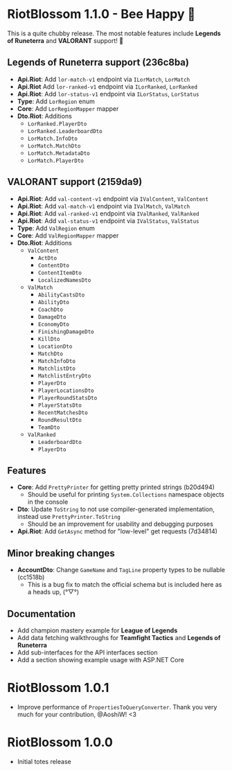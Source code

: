 ﻿# RiotBlossom 1.1.0 - Bee Happy 🐝

This is a quite chubby release. The most notable features include **Legends of Runeterra** and **VALORANT** support! 💚

## Legends of Runeterra support (236c8ba)
- **Api.Riot**: Add `lor-match-v1` endpoint via `ILorMatch`, `LorMatch`
- **Api.Riot** Add `lor-ranked-v1` endpoint via `ILorRanked`, `LorRanked`
- **Api.Riot**: Add `lor-status-v1` endpoint via `ILorStatus`, `LorStatus`
- **Type**: Add `LorRegion` enum
- **Core**: Add `LorRegionMapper` mapper
- **Dto.Riot**: Additions
  - `LorRanked.PlayerDto`
  - `LorRanked.LeaderboardDto`
  - `LorMatch.InfoDto`
  - `LorMatch.MatchDto`
  - `LorMatch.MetadataDto`
  - `LorMatch.PlayerDto`

## VALORANT support (2159da9)

- **Api.Riot**: Add `val-content-v1` endpoint via `IValContent`, `ValContent`
- **Api.Riot**: Add `val-match-v1` endpoint via `IValMatch`, `ValMatch`
- **Api.Riot**: Add `val-ranked-v1` endpoint via `IValRanked`, `ValRanked`
- **Api.Riot**: Add `val-status-v1` endpoint via `IValStatus`, `ValStatus`
- **Type**: Add `ValRegion` enum
- **Core**: Add `ValRegionMapper` mapper
- **Dto.Riot**: Additions
  - `ValContent`
    - `ActDto`
    - `ContentDto`
    - `ContentItemDto`
    - `LocalizedNamesDto`
  - `ValMatch`
    - `AbilityCastsDto`
    - `AbilityDto`
    - `CoachDto`
    - `DamageDto`
    - `EconomyDto`
    - `FinishingDamageDto`
    - `KillDto`
    - `LocationDto`
    - `MatchDto`
    - `MatchInfoDto`
    - `MatchlistDto`
    - `MatchlistEntryDto`
    - `PlayerDto`
    - `PlayerLocationsDto`
    - `PlayerRoundStatsDto`
    - `PlayerStatsDto`
    - `RecentMatchesDto`
    - `RoundResultDto`
    - `TeamDto`
  - `ValRanked`
    - `LeaderboardDto`
    - `PlayerDto`

## Features
- **Core**: Add `PrettyPrinter` for getting pretty printed strings (b20d494)
    - Should be useful for printing `System.Collections` namespace objects in the console
- **Dto**: Update `ToString` to not use compiler-generated implementation, instead use `PrettyPrinter.ToString`
    - Should be an improvement for usability and debugging purposes
- **Api.Riot**: Add `GetAsync` method for "low-level" get requests (7d34814)

## Minor breaking changes
- **AccountDto**: Change `GameName` and `TagLine` property types to be nullable (cc1518b)
    - This is a bug fix to match the official schema but is included here as a heads up, (°▽°)

## Documentation
- Add champion mastery example for **League of Legends**
- Add data fetching walkthroughs for **Teamfight Tactics** and **Legends of Runeterra**
- Add sub-interfaces for the API interfaces section
- Add a section showing example usage with ASP.NET Core

# RiotBlossom 1.0.1
- Improve performance of `PropertiesToQueryConverter`. Thank you very much for your contribution, @AoshiW! <3

# RiotBlossom 1.0.0
- Initial totes release
